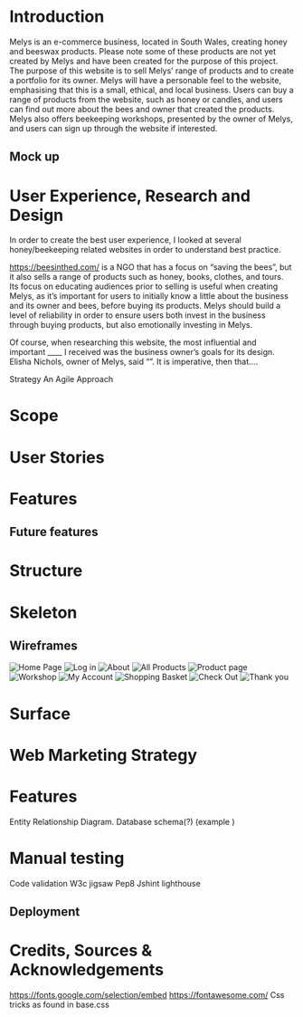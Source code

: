 # Introduction

Melys is an e-commerce business, located in South Wales, creating honey and beeswax products. Please note some of these products are not yet created by Melys and have been created for the purpose of this project. The purpose of this website is to sell Melys’ range of products and to create a portfolio for its owner. Melys will have a personable feel to the website, emphasising that this is a small, ethical, and local business. Users can buy a range of products from the website, such as honey or candles, and users can find out more about the bees and owner that created the products. Melys also offers beekeeping workshops, presented by the owner of Melys, and users can sign up through the website if interested.

## Mock up


# User Experience, Research and Design

In order to create the best user experience, I looked at several honey/beekeeping related websites in order to understand best practice. 


https://beesinthed.com/ is a NGO that has a focus on “saving the bees”, but it also sells a range of products such as honey, books, clothes, and tours. Its focus on educating audiences prior to selling is useful when creating Melys, as it’s important for users to initially know a little about the business and its owner and bees, before buying its products. Melys should build a level of reliability in order to ensure users both invest in the business through buying products, but also emotionally investing in Melys.

Of course, when researching this website, the most influential and important ____ I received was the business owner’s goals for its design. Elisha Nichols, owner of Melys, said “”. It is imperative, then that….


Strategy
An Agile Approach
# Scope

# User Stories
# Features
## Future features

# Structure

# Skeleton
## Wireframes

![Home Page](home.png)
![Log in](login.png)
![About](about.png)
![All Products](allproducts.png)
![Product page](productpage.png)
![Workshop](workshop.png)
![My Account](myaccount.png)
![Shopping Basket](basket.png)
![Check Out](checkout.png)
![Thank you](thankyou.png)




# Surface

# Web Marketing Strategy
# Features
Entity Relationship Diagram. Database schema(?)
(example )
# Manual testing
Code validation
W3c jigsaw
Pep8
Jshint
lighthouse
## Deployment
# Credits, Sources & Acknowledgements

https://fonts.google.com/selection/embed
https://fontawesome.com/
Css tricks as found in base.css
